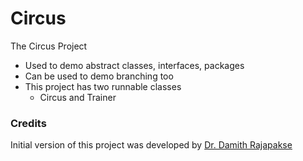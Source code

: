 # Circus
The Circus Project

- Used to demo abstract classes, interfaces, packages
- Can be used to demo branching too
- This project has two runnable classes 
  - Circus and Trainer

### Credits

Initial version of this project was developed by [Dr. Damith Rajapakse](https://github.com/damithc)